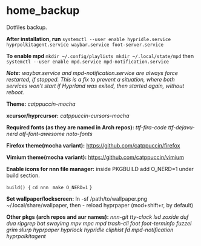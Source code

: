# home_backup
Dotfiles backup.

<b>After installation, run</b> `systemctl --user enable hypridle.service  hyprpolkitagent.service waybar.service foot-server.service`

<b>To enable mpd</b> `mkdir ~/.config/playlists mkdir ~/.local/state/mpd` then `systemctl --user enable mpd.service mpd-notification.service`

<i><b>Note:</b> waybar.service and mpd-notification.service are always force restarted, if stopped. This is a fix to prevent a situation, where both services won't start if Hyprland was exited, then started again, without reboot.</i>


<b>Theme:</b> <i>catppuccin-mocha</i>

<b>xcursor/hyprcursor:</b> <i>catppuccin-cursors-mocha</i>

<b>Required fonts (as they are named in Arch repos):</b>  <i>ttf-fira-code ttf-dejavu-nerd otf-font-awesome noto-fonts</i>

<b>Firefox theme(mocha variant):</b> https://github.com/catppuccin/firefox

<b>Vimium theme(mocha variant):</b> https://github.com/catppuccin/vimium

<b>Enable icons for nnn file manager:</b> inside PKGBUILD add O_NERD=1 under build section.


`build() {`
  `cd nnn`
 ` make O_NERD=1`
`}`

<b>Set wallpaper/lockscreen:</b> ln -sf /path/to/wallpaper.png ~/.local/share/wallpaper, then - reload hyprpaper (mod+shift+r, by default)

<b>Other pkgs (arch repos and aur names):</b> <i>nnn-git tty-clock lsd zoxide duf dua ripgrep bat swayimg mpv mpc mpd trash-cli foot foot-terminfo fuzzel grim slurp hyprpaper hyprlock hypridle cliphist fd mpd-notification hyprpolkitagent</i>
